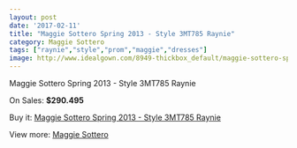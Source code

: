 ```yaml
---
layout: post
date: '2017-02-11'
title: "Maggie Sottero Spring 2013 - Style 3MT785 Raynie"
category: Maggie Sottero
tags: ["raynie","style","prom","maggie","dresses"]
image: http://www.idealgown.com/8949-thickbox_default/maggie-sottero-spring-2013-style-3mt785-raynie.jpg
---
```

Maggie Sottero Spring 2013 - Style 3MT785 Raynie

On Sales: **$290.495**
<a href="https://www.idealgown.com/en/maggie-sottero/3724-maggie-sottero-spring-2013-style-3mt785-raynie.html"><amp-img layout="responsive" width="600" height="600" src="//www.idealgown.com/8949-thickbox_default/maggie-sottero-spring-2013-style-3mt785-raynie.jpg" alt="Maggie Sottero Spring 2013 - Style 3MT785 Raynie 0" /></a>
<a href="https://www.idealgown.com/en/maggie-sottero/3724-maggie-sottero-spring-2013-style-3mt785-raynie.html"><amp-img layout="responsive" width="600" height="600" src="//www.idealgown.com/8950-thickbox_default/maggie-sottero-spring-2013-style-3mt785-raynie.jpg" alt="Maggie Sottero Spring 2013 - Style 3MT785 Raynie 1" /></a>
<a href="https://www.idealgown.com/en/maggie-sottero/3724-maggie-sottero-spring-2013-style-3mt785-raynie.html"><amp-img layout="responsive" width="600" height="600" src="//www.idealgown.com/8948-thickbox_default/maggie-sottero-spring-2013-style-3mt785-raynie.jpg" alt="Maggie Sottero Spring 2013 - Style 3MT785 Raynie 2" /></a>

Buy it: [Maggie Sottero Spring 2013 - Style 3MT785 Raynie](https://www.idealgown.com/en/maggie-sottero/3724-maggie-sottero-spring-2013-style-3mt785-raynie.html "Maggie Sottero Spring 2013 - Style 3MT785 Raynie")

View more: [Maggie Sottero](https://www.idealgown.com/en/45-maggie-sottero "Maggie Sottero")
